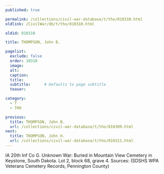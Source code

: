 ```yaml
---
published: true

permalink: /collections/civil-war-database/t/tho/010310.html
oldlink: /CivilWar/db/t/tho/010310.html

oldid: 010310

title: THOMPSON, John B.

pagelist:
  exclude: false
  order: 10310
  image: 
  alt:
  caption:
  title:
  subtitle:      # Defaults to page subtitle
  teaser:

category: 
  - T 
  - THO

previous:
  title: THOMPSON, John B.
  url: /collections/civil-war-database/t/tho/010309.html  
next:
  title: THOMPSON, John H.
  url: /collections/civil-war-database/t/tho/010311.html   
---
```

IA 20th Inf Co G. Unknown War: Buried in Mountain View Cemetery in Keystone, South Dakota. Lot 2, block 68, grave 4. Sources: (SDSHS WPA Veterans Cemetery Records, Pennington County)
